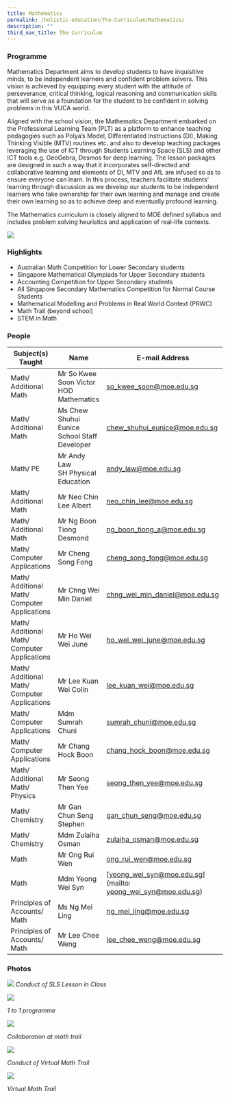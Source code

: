 ```yaml
---
title: Mathematics
permalink: /holistic-education/The-Curriculum/Mathematics/
description: ""
third_nav_title: The Curriculum
---
```

### Programme

Mathematics Department aims to develop students to have inquisitive minds, to be independent learners and confident problem solvers. This vision is achieved by equipping every student with the attitude of perseverance, critical thinking, logical reasoning and communication skills that will serve as a foundation for the student to be confident in solving problems in this VUCA world.
	
Aligned with the school vision, the Mathematics Department embarked on the Professional Learning Team (PLT) as a platform to enhance teaching pedagogies such as Polya’s Model, Differentiated Instructions (DI), Making Thinking Visible (MTV) routines etc. and also to develop teaching packages leveraging the use of ICT through Students Learning Space (SLS) and other ICT tools e.g. GeoGebra, Desmos for deep learning. The lesson packages are designed in such a way that it incorporates self-directed and collaborative learning and elements of DI, MTV and AfL are infused so as to ensure everyone can learn. In this process, teachers facilitate students’ learning through discussion as we develop our students to be independent learners who take ownership for their own learning and manage and create their own learning so as to achieve deep and eventually profound learning.
	
The Mathematics curriculum is closely aligned to MOE defined syllabus and includes problem solving heuristics and application of real-life contexts.
	
![](/images/Maths%20Dept%20Website.jpeg)
  
### Highlights

*   Australian Math Competition for Lower Secondary students&nbsp;
*   Singapore Mathematical Olympiads for Upper Secondary students
*   Accounting Competition for Upper Secondary students
*   All Singapore Secondary Mathematics Competition for Normal Course Students
*   Mathematical Modelling and Problems in Real World Context (PRWC)
*   Math Trail (beyond school)
*   STEM in Math

### People

| Subject(s) Taught | Name | E-mail Address |
| -------- | -------- | -------- |
| Math/ Additional Math | Mr So Kwee Soon Victor <br> HOD Mathematics | [so_kwee_soon@moe.edu.sg](mailto:so_kwee_soon@moe.edu.sg) |
| Math/ Additional Math| Ms Chew Shuhui Eunice <br>School Staff Developer | [chew_shuhui_eunice@moe.edu.sg](mailto:chew_shuhui_eunice@moe.edu.sg) |
| Math/ PE | Mr Andy Law <br> SH Physical Education | [andy_law@moe.edu.sg](mailto:andy_law@moe.edu.sg) |
| Math/ Additional Math | Mr Neo Chin Lee Albert | [neo_chin_lee@moe.edu.sg](mailto:neo_chin_lee@moe.edu.sg) |
| Math/ Additional Math | Mr Ng Boon Tiong Desmond | [ng_boon_tiong_a@moe.edu.sg](mailto:ng_boon_tiong_a@moe.edu.sg) |
| Math/ Computer Applications | Mr Cheng Song Fong | [cheng_song_fong@moe.edu.sg](mailto:cheng_song_fong@moe.edu.sg) |
| Math/ Additional Math/ Computer Applications | Mr Chng Wei Min Daniel | [chng_wei_min_daniel@moe.edu.sg](mailto:chng_wei_min_daniel@moe.edu.sg) |
| Math/ Additional Math/ Computer Applications | Mr Ho Wei Wei June | [ho_wei_wei_june@moe.edu.sg](mailto:ho_wei_wei_june@moe.edu.sg) |
| Math/ Additional Math/ Computer Applications | Mr Lee Kuan Wei Colin | [lee_kuan_wei@moe.edu.sg](mailto:ee_kuan_wei@moe.edu.sg) |
| Math/ Computer Applications | Mdm Sumrah Chuni | [sumrah_chuni@moe.edu.sg](mailto:sumrah_chuni@moe.edu.sg) |
| Math/ Computer Applications | Mr Chang Hock Boon | [chang_hock_boon@moe.edu.sg](mailto:chang_hock_boon@moe.edu.sg) |
| Math/ Additional Math/ Physics | Mr Seong Then Yee | [seong_then_yee@moe.edu.sg](mailto:seong_then_yee@moe.edu.sg) |
| Math/ Chemistry | Mr Gan Chun Seng Stephen | [gan_chun_seng@moe.edu.sg](mailto:gan_chun_seng@moe.edu.sg) |
| Math/ Chemistry | Mdm Zulaiha Osman | [zulaiha_osman@moe.edu.sg](mailto:zulaiha_osman@moe.edu.sg) |
| Math  | Mr Ong Rui Wen | [ong_rui_wen@moe.edu.sg](mailto:ong_rui_wen@moe.edu.sg) |
| Math | Mdm Yeong Wei Syn | [yeong_wei_syn@moe.edu.sg](mailto: yeong_wei_syn@moe.edu.sg)|
| Principles of Accounts/ Math | Ms Ng Mei Ling | [ng_mei_ling@moe.edu.sg](mailto:ng_mei_ling@moe.edu.sg)|
| Principles of Accounts/ Math | Mr Lee Chee Weng | [lee_chee_weng@moe.edu.sg](mailto:lee_chee_weng@moe.edu.sg) |

### Photos

![](/images/Conduct%20of%20SLS%20Lesson%20in%20Class.jpeg)
_Conduct of SLS Lesson in Class_&nbsp;  

![](/images/1%20to%201%20programme.jpeg)

_1 to 1 programme_  

![](/images/Collaboration%20at%20math%20trail.jpeg)

_Collaboration at math trail_

![](/images/Conduct%20of%20Virtual%20Math%20Trail.jpeg)

_Conduct of Virtual Math Trail_

![](/images/Virtual%20Math%20Trail.jpeg)

_Virtual Math Trail_